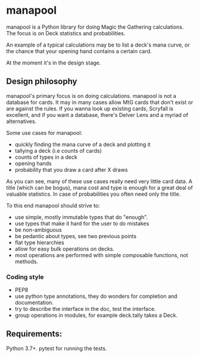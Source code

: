 # manapool

manapool is a Python library for doing Magic the Gathering calculations. The focus is on Deck statistics and probabilities.

An example of a typical calculations may be to list a deck's mana curve, or the chance that your opening hand contains a certain card.

At the moment it's in the design stage.

## Design philosophy

manapool's primary focus is on doing calculations. manapool is not a database for cards. It may in many cases allow MtG 
cards that don't exist or are against the rules. If you wanna look up existing cards, Scryfall is excellent, and if 
you want a database, there's Delver Lens and a myriad of alternatives.

Some use cases for manapool:
 - quickly finding the mana curve of a deck and plotting it
 - tallying a deck (i.e counts of cards)
 - counts of types in a deck
 - opening hands
 - probability that you draw a card after X draws
 
 As you can see, many of these use cases really need very little card data. A title (which can be bogus), mana cost and
 type is enough for a great deal of valuable statistics. In case of probabilities you often need only the title.
 
 To this end manapool should strive to:
 - use simple, mostly immutable types that do "enough".
 - use types that make it hard for the user to do mistakes 
 - be non-ambiguous
 - be pedantic about types, see two previous points
 - flat type hierarchies
 - allow for easy bulk operations on decks.
 - most operations are performed with simple composable functions, not methods.
 
 ### Coding style
 
 - PEP8
 - use python type annotations, they do wonders for completion and documentation.
 - try to describe the interface in the doc, test the interface.
 - group operations in modules, for example deck.tally takes a Deck.

## Requirements:

Python 3.7+. pytest for running the tests.